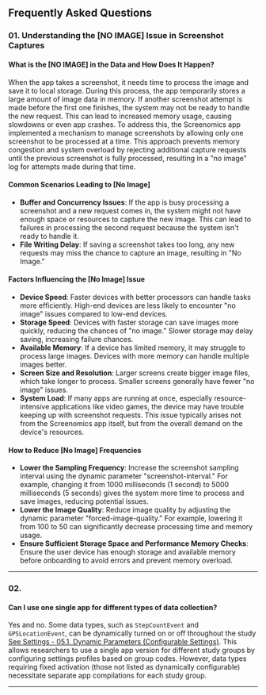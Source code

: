 ## Frequently Asked Questions


### 01. Understanding the [NO IMAGE] Issue in Screenshot Captures

#### What is the [NO IMAGE] in the Data and How Does It Happen?
When the app takes a screenshot, it needs time to process the image and save it to local storage. During this process, the app temporarily stores a large amount of image data in memory. If another screenshot attempt is made before the first one finishes, the system may not be ready to handle the new request. This can lead to increased memory usage, causing slowdowns or even app crashes. To address this, the Screenomics app implemented a mechanism to manage screenshots by allowing only one screenshot to be processed at a time. This approach prevents memory congestion and system overload by rejecting additional capture requests until the previous screenshot is fully processed, resulting in a "no image" log for attempts made during that time.

#### Common Scenarios Leading to [No Image]
* **Buffer and Concurrency Issues**: If the app is busy processing a screenshot and a new request comes in, the system might not have enough space or resources to capture the new image. This can lead to failures in processing the second request because the system isn't ready to handle it.
* **File Writing Delay**: If saving a screenshot takes too long, any new requests may miss the chance to capture an image, resulting in "No Image."

#### Factors Influencing the [No Image] Issue
* **Device Speed**: Faster devices with better processors can handle tasks more efficiently. High-end devices are less likely to encounter "no image" issues compared to low-end devices.
* **Storage Speed**: Devices with faster storage can save images more quickly, reducing the chances of "no image." Slower storage may delay saving, increasing failure chances.
* **Available Memory**: If a device has limited memory, it may struggle to process large images. Devices with more memory can handle multiple images better.
* **Screen Size and Resolution**: Larger screens create bigger image files, which take longer to process. Smaller screens generally have fewer "no image" issues.
* **System Load**: If many apps are running at once, especially resource-intensive applications like video games, the device may have trouble keeping up with screenshot requests. This issue typically arises not from the Screenomics app itself, but from the overall demand on the device's resources.

#### How to Reduce [No Image] Frequencies
* **Lower the Sampling Frequency**: Increase the screenshot sampling interval using the dynamic parameter "screenshot-interval." For example, changing it from 1000 milliseconds (1 second) to 5000 milliseconds (5 seconds) gives the system more time to process and save images, reducing potential issues.
* **Lower the Image Quality**: Reduce image quality by adjusting the dynamic parameter "forced-image-quality." For example, lowering it from 100 to 50 can significantly decrease processing time and memory usage.
* **Ensure Sufficient Storage Space and Performance Memory Checks**: Ensure the user device has enough storage and available memory before onboarding to avoid errors and prevent memory overload.

---

### 02. 

#### Can I use one single app for different types of data collection? 
Yes and no. Some data types, such as `StepCountEvent` and `GPSLocationEvent`, can be dynamically turned on or off throughout the study [See Settings - 05.1. Dynamic Parameters (Configurable Settings)](../01_Firebase/05_Settings.md). This allows researchers to use a single app version for different study groups by configuring settings profiles based on group codes. However, data types requiring fixed activation (those not listed as dynamically configurable) necessitate separate app compilations for each study group.



---







